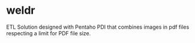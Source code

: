 weldr
=====

ETL Solution designed with Pentaho PDI that combines images in pdf files respecting a limit for PDF file size.
